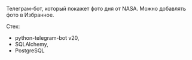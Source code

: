 Телеграм-бот, который покажет фото дня от NASA. 
Можно добавлять фото в Избранное.

Стек: 
- python-telegram-bot v20, 
- SQLAlchemy, 
- PostgreSQL
